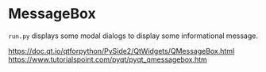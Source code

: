 # MessageBox

`run.py` displays some modal dialogs to display some informational message.

https://doc.qt.io/qtforpython/PySide2/QtWidgets/QMessageBox.html
https://www.tutorialspoint.com/pyqt/pyqt_qmessagebox.htm

